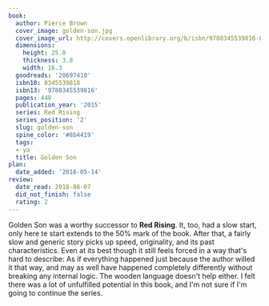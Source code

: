 ```yaml
---
book:
  author: Pierce Brown
  cover_image: golden-son.jpg
  cover_image_url: http://covers.openlibrary.org/b/isbn/9780345539816-L.jpg
  dimensions:
    height: 25.0
    thickness: 3.8
    width: 16.3
  goodreads: '20697410'
  isbn10: 0345539818
  isbn13: '9780345539816'
  pages: 448
  publication_year: '2015'
  series: Red Rising
  series_position: '2'
  slug: golden-son
  spine_color: '#8b4419'
  tags:
  - ya
  title: Golden Son
plan:
  date_added: '2016-05-14'
review:
  date_read: 2018-08-07
  did_not_finish: false
  rating: 2
---
```


Golden Son was a worthy successor to **Red Rising**. It, too, had a slow start, only here te start extends to the 50% mark of the book. After that, a fairly slow and generic story picks up speed, originality, and its past characteristics. Even at its best though it still feels forced in a way that's hard to describe: As if everything happened just because the author willed it that way, and may as well have happened completely differently without breaking any internal logic. The wooden language doesn't help either. I felt there was a lot of unfulfilled potential in this book, and I'm not sure if I'm going to continue the series.
